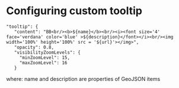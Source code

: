 # Configuring custom tooltip

    "tooltip": {
       "content": "BB<br/><b>${name}</b><br/><i><font size='4' face='verdana' color='blue' >${description}</font></i><br/><img width='100%' height='100%' src = '${url}'></img>",
       "opacity": 0.8,
       "visibilityZoomLevels": {
         "minZoomLevel": 15,
         "maxZoomLevel": 16
       }

where: name and description are properties of GeoJSON items
